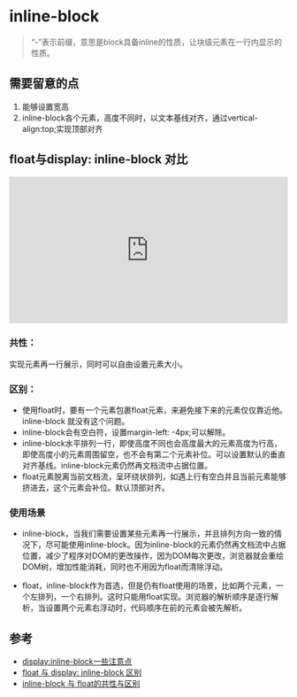 # inline-block

> “-”表示前缀，意思是block具备inline的性质，让块级元素在一行内显示的性质。

## 需要留意的点
1. 能够设置宽高
2. inline-block各个元素，高度不同时，以文本基线对齐，通过vertical-align:top;实现顶部对齐

## float与display: inline-block 对比


<iframe height="265" style="width: 100%;" scrolling="no" title="float vs inline-block" src="https://codepen.io/llccing/embed/dyypmZJ?height=265&theme-id=0&default-tab=html,result" frameborder="no" allowtransparency="true" allowfullscreen="true">
  See the Pen <a href='https://codepen.io/llccing/pen/dyypmZJ'>float vs inline-block</a> by llccing
  (<a href='https://codepen.io/llccing'>@llccing</a>) on <a href='https://codepen.io'>CodePen</a>.
</iframe>

### 共性：

实现元素再一行展示，同时可以自由设置元素大小。

### 区别：

- 使用float时，要有一个元素包裹float元素，来避免接下来的元素仅仅靠近他。 inline-block 就没有这个问题。
- inline-block会有空白符，设置margin-left: -4px;可以解除。
- inline-block水平排列一行，即使高度不同也会高度最大的元素高度为行高，即使高度小的元素周围留空，也不会有第二个元素补位。可以设置默认的垂直对齐基线。inline-block元素仍然再文档流中占据位置。
- float元素脱离当前文档流，呈环绕状排列，如遇上行有空白并且当前元素能够挤进去，这个元素会补位。默认顶部对齐。

### 使用场景

- inline-block，当我们需要设置某些元素再一行展示，并且排列方向一致的情况下，尽可能使用inline-block。因为inline-block的元素仍然再文档流中占据位置，减少了程序对DOM的更改操作，因为DOM每次更改，浏览器就会重绘DOM树，增加性能消耗，同时也不用因为float而清除浮动。

- float，inline-block作为首选，但是仍有float使用的场景，比如两个元素，一个左排列，一个右排列。这时只能用float实现。浏览器的解析顺序是逐行解析，当设置两个元素右浮动时，代码顺序在前的元素会被先解析。

## 参考

- [display:inline-block一些注意点](https://zhuanlan.zhihu.com/p/31856017)
- [float 与 display: inline-block 区别](https://github.com/mynane/web-problem/issues/3)
- [inline-block 与 float的共性与区别](https://www.jianshu.com/p/05c48bf43b1a)
